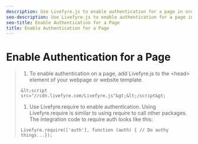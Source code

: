 ```yaml
---
description: Use Livefyre.js to enable authentication for a page in order to allow users to log in and interact with Apps using your existing authentication system.
seo-description: Use Livefyre.js to enable authentication for a page in order to allow users to log in and interact with Apps using your existing authentication system.
seo-title: Enable Authentication for a Page
title: Enable Authentication for a Page
---
```


# Enable Authentication for a Page

>1. To enable authentication on a page, add Livefyre.js to the &lt;head&gt; element of your webpage or website template.
>   ```
>   &lt;script src="//cdn.livefyre.com/Livefyre.js"&gt;&lt;/script&gt;
>   ```
>   
>   
>1. Use Livefyre.require to enable authentication. Using Livefyre.require is similar to using require to call other packages. The integration code to require auth looks like this:
>   ```
>   Livefyre.require(['auth'], function (auth) { // Do authy things...});
>   ```
>   
>   
>   
